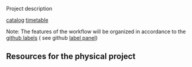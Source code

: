 Project description

[catalog](./catalog.md) 
[timetable](./timbetable.md)  


Note: The features of the workflow will be organized in accordance to the  [github labels](https://github.com/IALSA/IALSA-2015-Portland/blob/master/projects/github_labels.md) ( see github [label panel](https://github.com/IALSA/IALSA-2015-Portland/labels)) 

## Resources for the **physical** project

